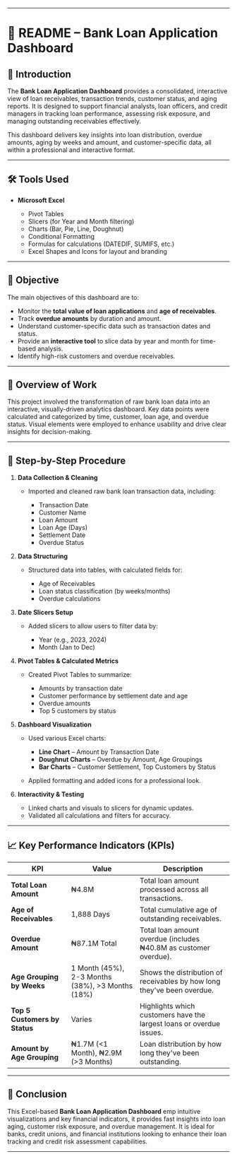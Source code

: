 
---

# 📘 README – Bank Loan Application Dashboard

## 📌 Introduction

The **Bank Loan Application Dashboard** provides a consolidated, interactive view of loan receivables, transaction trends, customer status, and aging reports. It is designed to support financial analysts, loan officers, and credit managers in tracking loan performance, assessing risk exposure, and managing outstanding receivables effectively.

This dashboard delivers key insights into loan distribution, overdue amounts, aging by weeks and amount, and customer-specific data, all within a professional and interactive format.

---

## 🛠 Tools Used

* **Microsoft Excel**

  * Pivot Tables
  * Slicers (for Year and Month filtering)
  * Charts (Bar, Pie, Line, Doughnut)
  * Conditional Formatting
  * Formulas for calculations (DATEDIF, SUMIFS, etc.)
  * Excel Shapes and Icons for layout and branding

---

## 🎯 Objective

The main objectives of this dashboard are to:

* Monitor the **total value of loan applications** and **age of receivables**.
* Track **overdue amounts** by duration and amount.
* Understand customer-specific data such as transaction dates and status.
* Provide an **interactive tool** to slice data by year and month for time-based analysis.
* Identify high-risk customers and overdue receivables.

---

## 📘 Overview of Work

This project involved the transformation of raw bank loan data into an interactive, visually-driven analytics dashboard. Key data points were calculated and categorized by time, customer, loan age, and overdue status. Visual elements were employed to enhance usability and drive clear insights for decision-making.

---

## 🧩 Step-by-Step Procedure

1. **Data Collection & Cleaning**

   * Imported and cleaned raw bank loan transaction data, including:

     * Transaction Date
     * Customer Name
     * Loan Amount
     * Loan Age (Days)
     * Settlement Date
     * Overdue Status

2. **Data Structuring**

   * Structured data into tables, with calculated fields for:

     * Age of Receivables
     * Loan status classification (by weeks/months)
     * Overdue calculations

3. **Date Slicers Setup**

   * Added slicers to allow users to filter data by:

     * Year (e.g., 2023, 2024)
     * Month (Jan to Dec)

4. **Pivot Tables & Calculated Metrics**

   * Created Pivot Tables to summarize:

     * Amounts by transaction date
     * Customer performance by settlement date and age
     * Overdue amounts
     * Top 5 customers by status

5. **Dashboard Visualization**

   * Used various Excel charts:

     * **Line Chart** – Amount by Transaction Date
     * **Doughnut Charts** – Overdue by Amount, Age Groupings
     * **Bar Charts** – Customer Settlement, Top Customers by Status
   * Applied formatting and added icons for a professional look.

6. **Interactivity & Testing**

   * Linked charts and visuals to slicers for dynamic updates.
   * Validated all calculations and filters for accuracy.

---

## 📈 Key Performance Indicators (KPIs)

| KPI                           | Value                                            | Description                                                             |
| ----------------------------- | ------------------------------------------------ | ----------------------------------------------------------------------- |
| **Total Loan Amount**         | ₦4.8M                                            | Total loan amount processed across all transactions.                    |
| **Age of Receivables**        | 1,888 Days                                       | Total cumulative age of outstanding receivables.                        |
| **Overdue Amount**            | ₦87.1M Total                                     | Total loan amount overdue (includes ₦40.8M as customer overdue).        |
| **Age Grouping by Weeks**     | 1 Month (45%), 2-3 Months (38%), >3 Months (18%) | Shows the distribution of receivables by how long they’ve been overdue. |
| **Top 5 Customers by Status** | Varies                                           | Highlights which customers have the largest loans or overdue issues.    |
| **Amount by Age Grouping**    | ₦1.7M (<1 Month), ₦2.9M (>3 Months)              | Loan distribution by how long they've been outstanding.                 |

---

## 📎 Conclusion

This Excel-based **Bank Loan Application Dashboard** emp intuitive visualizations and key financial indicators, it provides fast insights into loan aging, customer risk exposure, and overdue management. It is ideal for banks, credit unions, and financial institutions looking to enhance their loan tracking and credit risk assessment capabilities.

---



